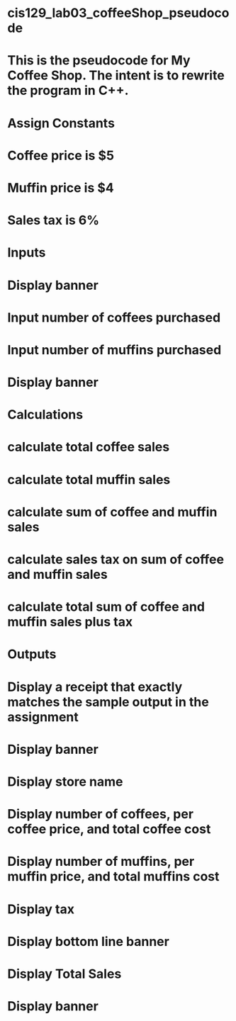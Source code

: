 # cis129_lab03_coffeeShop_pseudocode
# This is the pseudocode for My Coffee Shop.  The intent is to rewrite the program in C++. 

# Assign Constants

# Coffee price is $5
# Muffin price is $4
# Sales tax is 6%

# Inputs

# Display banner
# Input number of coffees purchased
# Input number of muffins purchased
# Display banner

# Calculations

# calculate total coffee sales
# calculate total muffin sales
# calculate sum of coffee and muffin sales
# calculate sales tax on sum of coffee and muffin sales
# calculate total sum of coffee and muffin sales plus tax

# Outputs

# Display a receipt that exactly matches the sample output in the assignment
# Display banner
# Display store name
# Display number of coffees, per coffee price, and total coffee cost
# Display number of muffins, per muffin price, and total muffins cost
# Display tax
# Display bottom line banner
# Display Total Sales
# Display banner



